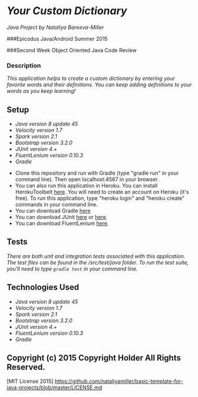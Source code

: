 # _Your Custom Dictionary_

_Java Project by Nataliya Bareeva-Miller_

###Epicodus Java/Android Summer 2015

###Second Week Object Oriented Java Code Review

### Description

_This application helps to create a custom dictionary by entering your favorite words and their definitions. You can keep adding definitions to your words as you keep learning!_


## Setup

* _Java version 8 update 45_
* _Velocity version 1.7_
* _Spark version 2.1_
* _Bootstrap version 3.2.0_
* _JUnit version 4.+_
* _FluentLenium version 0.10.3_
* _Gradle_


- Clone this repository and run with Gradle (type "gradle run" in your command line). Then open localhost:4567 in your browser.
- You can also run this application in Heroku. You can install HerokuToolbelt [here](https://toolbelt.heroku.com/).
  You will need to create an account on Heroku (it's free). To run this application, type "heroku login" and "heroku create" commands in your command line.
- You can download Gradle [here](http://gradle.org/gradle-download/)
- You can download JUnit [here](http://junit.org/)  or [here](https://github.com/junit-team/junit/wiki/Download-and-Install).
- You can download FluentLenium [here](http://www.fluentlenium.org/).


## Tests

_There are both unit and integration tests associated with this application. The test files can be found in the /src/test/java folder. To run the test suite, you'll need to type ``gradle test`` in your command line._


## Technologies Used

* _Java version 8 update 45_
* _Velocity version 1.7_
* _Spark version 2.1_
* _Bootstrap version 3.2.0_
* _JUnit version 4.+_
* _FluentLenium version 0.10.3_
* _Gradle_



## Copyright (c) 2015 Copyright Holder All Rights Reserved.
[MIT License 2015] https://github.com/nataliyamiller/basic-template-for-java-projects/blob/master/LICENSE.md
